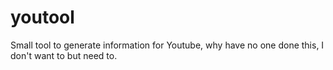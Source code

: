 # youtool
Small tool to generate information for Youtube, why have no one done this, I don't want to but need to.
